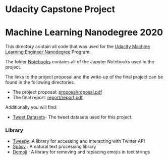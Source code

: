 # Udacity Capstone Project 
# Machine Learning Nanodegree 2020

This directory contain all code that was used for the [Udacity Machine Learning Engineer Nanodegree](https://www.udacity.com/course/machine-learning-engineer-nanodegree--nd009t) Program. 

The folder [Notebooks](notebooks/) contains all of the Jupyter Notebooks used in the project. 

The links to the project proposal and the write-up of the final 
project can be found in the following directories.

* The project  proposal: [proposal/roposal.pdf](proposal/proposal.pdf) 
* The final report: [report/report.pdf](Report/Report.pdf) 

Additionally you will find: 

* [Tweet Datasets](/data)- The tweet datasets used for this project. 

### Library

* [Tweepy](https://www.tweepy.org/): A library for accessing and interacting with Twitter API
* [Spacy](https://spacy.io) : A natural text processing library
* [Demoji](https://pypi.org/project/demoji/) : A library for removing and replacing emojis in text strings